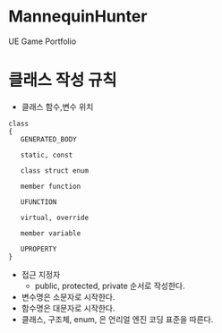 # MannequinHunter
UE Game Portfolio


# 클래스 작성 규칙

- 클래스 함수,변수 위치

```
class
{
   GENERATED_BODY

   static, const

   class struct enum

   member function

   UFUNCTION

   virtual, override

   member variable

   UPROPERTY
}
```
- 접근 지정자
  - public, protected, private 순서로 작성한다.
- 변수명은 소문자로 시작한다.
- 함수명은 대문자로 시작한다.
- 클래스, 구조체, enum, 은 언리얼 엔진 코딩 표준을 따른다.
